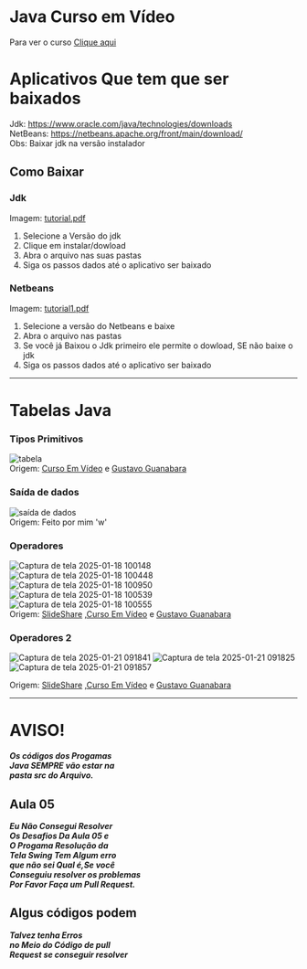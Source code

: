 # Java Curso em Vídeo
Para ver o curso  [Clique aqui](https://www.youtube.com/watch?v=ZBKxhnqX-Q0&list=PLHz_AreHm4dkI2ZdjTwZA4mPMxWTfNSpR)
# Aplicativos Que tem que ser baixados
Jdk: https://www.oracle.com/java/technologies/downloads  
NetBeans: https://netbeans.apache.org/front/main/download/  
Obs: Baixar jdk na versão instalador
## Como Baixar
### Jdk  
Imagem:
[tutorial.pdf](https://github.com/user-attachments/files/18377223/tutorial.pdf)
1. Selecione a Versão do jdk
2. Clique em instalar/dowload
3. Abra o arquivo nas suas pastas
4. Siga os passos dados até o aplicativo ser baixado
### Netbeans
Imagem:
[tutorial1.pdf](https://github.com/user-attachments/files/18377309/tutorial1.pdf)
1. Selecione a versão do Netbeans e baixe
2. Abra o arquivo nas pastas
3. Se você já Baixou o Jdk primeiro ele permite o dowload, SE não baixe o jdk
4. Siga os passos dados até o aplicativo ser baixado
____
# Tabelas Java
### Tipos Primitivos
![tabela](https://github.com/user-attachments/assets/975ff03f-06ae-43d1-9313-b58e1518b41f)  
Origem: [Curso Em Vídeo](https://www.cursoemvideo.com/) e [Gustavo Guanabara](https://github.com/gustavoguanabara) 
### Saída de dados
![saída de dados](https://github.com/user-attachments/assets/7cc6fca1-7f6a-4598-b296-71ffee9bb6b5)  
Origem: Feito por mim 'w'
### Operadores
![Captura de tela 2025-01-18 100148](https://github.com/user-attachments/assets/6b126ccb-0256-4ebc-a96c-a9ae816f916e)  
![Captura de tela 2025-01-18 100448](https://github.com/user-attachments/assets/fc3aef14-edb8-4906-9375-b172c26f0c58) 
![Captura de tela 2025-01-18 100950](https://github.com/user-attachments/assets/ae50b98e-fc90-4f74-b015-21c8bb8c0c2f)
![Captura de tela 2025-01-18 100539](https://github.com/user-attachments/assets/d900cc03-c91c-44c4-87ba-db49eefae4db)  
![Captura de tela 2025-01-18 100555](https://github.com/user-attachments/assets/f39e65f8-3658-491d-ad7e-c57995bfb1b7)          
Origem: [SlideShare](https://pt.slideshare.net/slideshow/curso-de-java-07-operadores/46916976) ,[Curso Em Vídeo](https://www.cursoemvideo.com/) e [Gustavo Guanabara](https://github.com/gustavoguanabara) 
### Operadores 2
![Captura de tela 2025-01-21 091841](https://github.com/user-attachments/assets/b6083c8d-256a-49f5-bf7c-8b425f5b9520)
![Captura de tela 2025-01-21 091825](https://github.com/user-attachments/assets/e26ae106-9bc2-425c-9ebd-0475d78e40fd)
![Captura de tela 2025-01-21 091857](https://github.com/user-attachments/assets/63932c80-23d1-4a46-8cb1-efe1f7e0ab2b)       

Origem: [SlideShare](https://pt.slideshare.net/slideshow/curso-de-java-08-operadores-lgicos-e-relacionais/47487553) ,[Curso Em Vídeo](https://www.cursoemvideo.com/) e [Gustavo Guanabara](https://github.com/gustavoguanabara) 
____
# AVISO!
***Os códigos dos Progamas  
Java SEMPRE vão estar na  
pasta src do Arquivo.***
## Aula 05
***Eu Não Consegui Resolver   
Os Desafios Da Aula 05 e   
O Progama Resolução da   
Tela Swing Tem Algum erro    
que não sei Qual é,Se você  
Conseguiu resolver os problemas    
Por Favor Faça um Pull Request.***
## Algus códigos podem
***Talvez tenha Erros    
no Meio do Código de pull     
Request se conseguir resolver***

